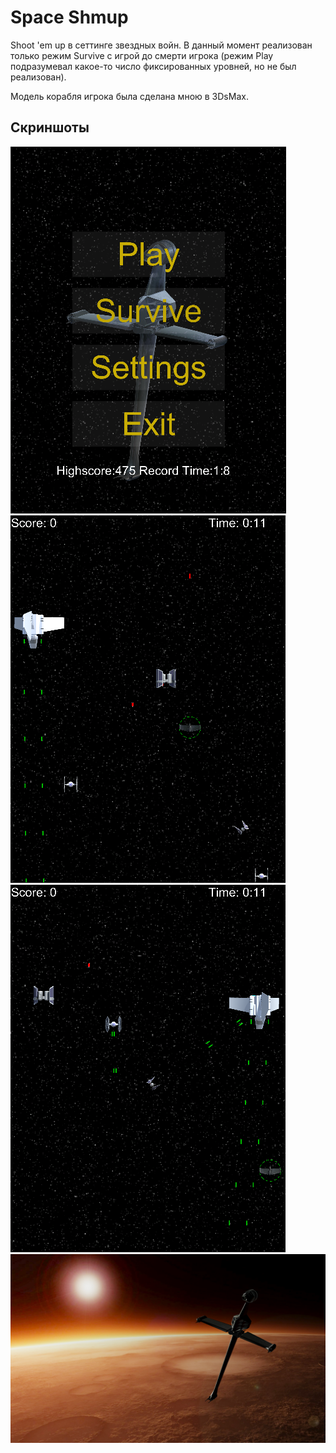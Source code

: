 ﻿# Space Shmup

Shoot 'em up в сеттинге звездных войн. В данный момент реализован только режим Survive с игрой до смерти игрока (режим Play подразумевал какое-то число фиксированных уровней, но не был реализован).

Модель корабля игрока была сделана мною в 3DsMax.

## Скриншоты
![](/Screenshots/1.png)
![](/Screenshots/2.png)
![](/Screenshots/3.png)
![](/Screenshots/ПМИ-3-45_Королевич_Елисей_Юрьевич_ПЛАНШЕТ_00.jpg)

